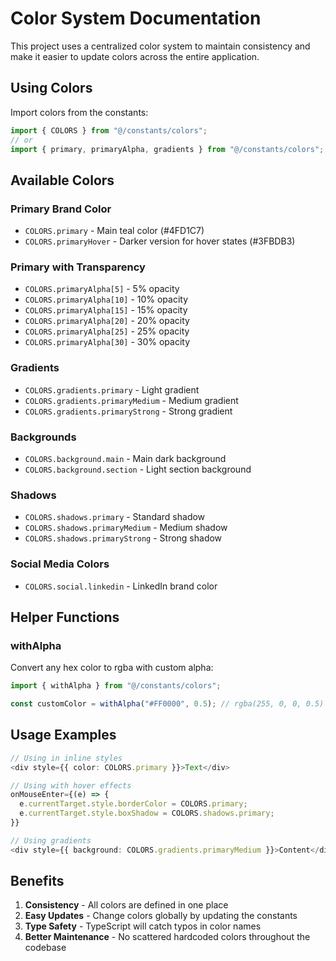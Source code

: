 # Color System Documentation

This project uses a centralized color system to maintain consistency and make it easier to update colors across the entire application.

## Using Colors

Import colors from the constants:

```typescript
import { COLORS } from "@/constants/colors";
// or
import { primary, primaryAlpha, gradients } from "@/constants/colors";
```

## Available Colors

### Primary Brand Color
- `COLORS.primary` - Main teal color (#4FD1C7)
- `COLORS.primaryHover` - Darker version for hover states (#3FBDB3)

### Primary with Transparency
- `COLORS.primaryAlpha[5]` - 5% opacity
- `COLORS.primaryAlpha[10]` - 10% opacity
- `COLORS.primaryAlpha[15]` - 15% opacity
- `COLORS.primaryAlpha[20]` - 20% opacity
- `COLORS.primaryAlpha[25]` - 25% opacity
- `COLORS.primaryAlpha[30]` - 30% opacity

### Gradients
- `COLORS.gradients.primary` - Light gradient
- `COLORS.gradients.primaryMedium` - Medium gradient
- `COLORS.gradients.primaryStrong` - Strong gradient

### Backgrounds
- `COLORS.background.main` - Main dark background
- `COLORS.background.section` - Light section background

### Shadows
- `COLORS.shadows.primary` - Standard shadow
- `COLORS.shadows.primaryMedium` - Medium shadow
- `COLORS.shadows.primaryStrong` - Strong shadow

### Social Media Colors
- `COLORS.social.linkedin` - LinkedIn brand color

## Helper Functions

### withAlpha
Convert any hex color to rgba with custom alpha:

```typescript
import { withAlpha } from "@/constants/colors";

const customColor = withAlpha("#FF0000", 0.5); // rgba(255, 0, 0, 0.5)
```

## Usage Examples

```typescript
// Using in inline styles
<div style={{ color: COLORS.primary }}>Text</div>

// Using with hover effects
onMouseEnter={(e) => {
  e.currentTarget.style.borderColor = COLORS.primary;
  e.currentTarget.style.boxShadow = COLORS.shadows.primary;
}}

// Using gradients
<div style={{ background: COLORS.gradients.primaryMedium }}>Content</div>
```

## Benefits

1. **Consistency** - All colors are defined in one place
2. **Easy Updates** - Change colors globally by updating the constants
3. **Type Safety** - TypeScript will catch typos in color names
4. **Better Maintenance** - No scattered hardcoded colors throughout the codebase
